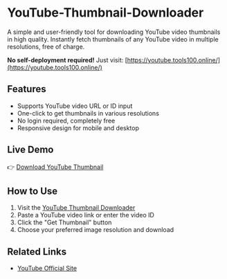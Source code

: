 
# YouTube-Thumbnail-Downloader


A simple and user-friendly tool for downloading YouTube video thumbnails in high quality. Instantly fetch thumbnails of any YouTube video in multiple resolutions, free of charge.

**No self-deployment required!**
Just visit: [https://youtube.tools100.online/](https://youtube.tools100.online/)

## Features
- Supports YouTube video URL or ID input
- One-click to get thumbnails in various resolutions
- No login required, completely free
- Responsive design for mobile and desktop

## Live Demo
👉 [Download YouTube Thumbnail](https://youtube.tools100.online/)

## How to Use
1. Visit the [YouTube Thumbnail Downloader](https://youtube.tools100.online/)
2. Paste a YouTube video link or enter the video ID
3. Click the "Get Thumbnail" button
4. Choose your preferred image resolution and download

## Related Links
- [YouTube Official Site](https://www.youtube.com/)

